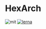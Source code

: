 # HexArch

![mit](https://badgen.net/badge/license/MIT/blue)
[![lerna](https://img.shields.io/badge/maintained%20with-lerna-cc00ff.svg)](https://lernajs.io/)